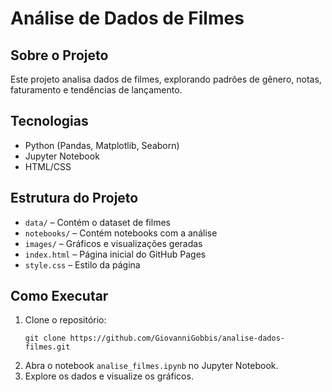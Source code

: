 # Análise de Dados de Filmes

## Sobre o Projeto
Este projeto analisa dados de filmes, explorando padrões de gênero, notas, faturamento e tendências de lançamento.

## Tecnologias
- Python (Pandas, Matplotlib, Seaborn)
- Jupyter Notebook
- HTML/CSS

## Estrutura do Projeto
- `data/` – Contém o dataset de filmes
- `notebooks/` – Contém notebooks com a análise
- `images/` – Gráficos e visualizações geradas
- `index.html` – Página inicial do GitHub Pages
- `style.css` – Estilo da página

## Como Executar
1. Clone o repositório:
   ```
   git clone https://github.com/GiovanniGobbis/analise-dados-filmes.git
   ```
2. Abra o notebook `analise_filmes.ipynb` no Jupyter Notebook.
3. Explore os dados e visualize os gráficos.
